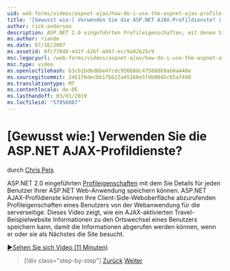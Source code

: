 ```yaml
---
uid: web-forms/videos/aspnet-ajax/how-do-i-use-the-aspnet-ajax-profile-services
title: '[Gewusst wie:] Verwenden Sie die ASP.NET AJAX-Profildienste? | Microsoft-Dokumentation'
author: rick-anderson
description: ASP.NET 2.0 eingeführten Profileigenschaften, mit denen Sie Details für jeden Benutzer Ihrer ASP.NET Web-Anwendung speichern können. ASP.NET AJAX-Profildienste zulassen...
ms.author: riande
ms.date: 07/16/2007
ms.assetid: 8fc77048-4d1f-42bf-a947-ecc9a02b25c9
msc.legacyurl: /web-forms/videos/aspnet-ajax/how-do-i-use-the-aspnet-ajax-profile-services
msc.type: video
ms.openlocfilehash: b3cb1bdbd6be4fcdc956b8dc475888b9ab0a440e
ms.sourcegitcommit: 24b1f6decbb17bb22a45166e5fdb0845c65af498
ms.translationtype: MT
ms.contentlocale: de-DE
ms.lasthandoff: 03/01/2019
ms.locfileid: "57050887"
---
```

<a name="how-do-i-use-the-aspnet-ajax-profile-services"></a>[Gewusst wie:] Verwenden Sie die ASP.NET AJAX-Profildienste?
====================
durch [Chris Pels](https://twitter.com/chrispels)

ASP.NET 2.0 eingeführten [Profileigenschaften](https://msdn.microsoft.com/library/at64shx3.aspx) mit dem Sie Details für jeden Benutzer Ihrer ASP.NET Web-Anwendung speichern können. ASP.NET AJAX-Profildienste können Ihre Client-Side-Weboberfläche abzurufenden Profileigenschaften eines Benutzers von der Webanwendung für die serverseitige. Dieses Video zeigt, wie ein AJAX-aktivierten Travel-Beispielwebsite Informationen zu den Ortswechsel eines Benutzers speichern kann, damit die Informationen abgerufen werden können, wenn er oder sie als Nächstes die Site besucht.

[&#9654;Sehen Sie sich Video (11 Minuten)](https://channel9.msdn.com/Blogs/ASP-NET-Site-Videos/how-do-i-use-the-aspnet-ajax-profile-services)

> [!div class="step-by-step"]
> [Zurück](how-do-i-use-other-javascript-user-interface-libraries-with-aspnet-ajax.md)
> [Weiter](how-do-i-debug-aspnet-ajax-applications-using-visual-studio-2005.md)
